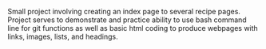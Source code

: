 Small project involving creating an index page to several recipe pages. Project serves to demonstrate and practice ability to use bash command line for git functions as well as basic html coding to produce webpages with links, images, lists, and headings.
